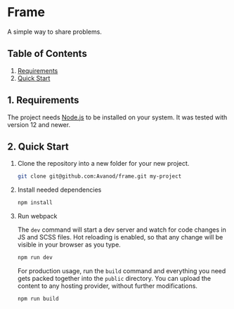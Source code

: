 # Frame

A simple way to share problems.

## Table of Contents

1. [Requirements](#1-requirements)
2. [Quick Start](#2-quick-start)

## 1. Requirements

The project needs [Node.js](https://nodejs.org/en/) to be installed on your system. It was tested with version 12
and newer.

## 2. Quick Start

1. Clone the repository into a new folder for your new project.

   ```bash
   git clone git@github.com:Avanod/frame.git my-project
   ```

3. Install needed dependencies

   ```bash
   npm install
   ```

4. Run webpack

   The `dev` command will start a dev server and watch for code changes in JS and SCSS files. Hot reloading is enabled, so
   that any change will be visible in your browser as you type.

   ```bash
   npm run dev
   ```

   For production usage, run the `build` command and everything you need gets packed together into the `public`
   directory. You can upload the content to any hosting provider, without further modifications.

   ```bash
   npm run build
   ```